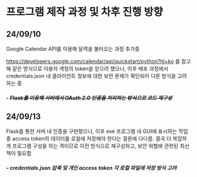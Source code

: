# 프로그램 제작 과정 및 차후 진행 방향

## 24/09/10

Google Calendar API를 이용해 달력을 불러오는 과정 추가중

https://developers.google.com/calendar/api/quickstart/python?hl=ko 를 참고해 같은 방식으로 이용자 계정의 token을 얻으려 했으나, 이후 배포 과정에서 credentials.json 내 클라이언트 정보에 대한 보안 문제가 확인되어 다른 방식을 고려하는 중

##### - ~~Flask를 이용해 서버에서 OAuth 2.0 인증을 처리하는 방식으로 코드 재구성~~ 

## 24/09/13

Flask를 통한 서버 내 인증을 구현했으나, 이후 exe 프로그램 내 GUI에 표시하는 작업 중 access token의 데이터를 로컬에 저장해야 한다는 결론에 다다름. 결국 더 복잡하게 프로그램 구성을 하는 격이므로 이전 방식으로 재구성하고, 보안 위협에 관련된 최선책이 필요함

##### - credentials.json 압축 및 개인 access token 각 로컬 파일에 저장 방식 고려
